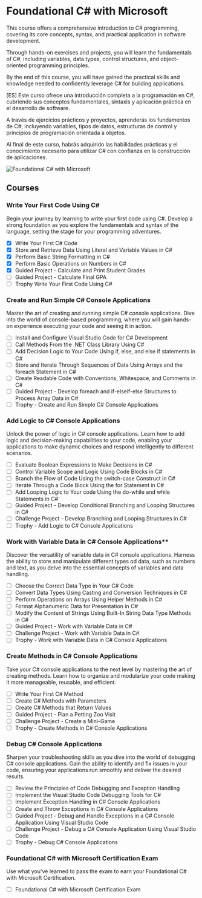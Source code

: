 # Foundational C# with Microsoft

This course offers a comprehensive introduction to C# programming, covering its
core concepts, syntax, and practical application in software development.

Through hands-on exercises and projects, you will learn the fundamentals of C#,
including variables, data types, control structures, and object-oriented
programming principles.

By the end of this course, you will have gained the practical skills and
knowledge needed to confidently leverage C# for building applications.

[ES] Este curso ofrece una introducción completa a la programación en C#,
cubriendo sus conceptos fundamentales, sintaxis y aplicación práctica en el
desarrollo de software.

A través de ejercicios prácticos y proyectos, aprenderás los fundamentos de C#,
incluyendo variables, tipos de datos, estructuras de control y principios de
programación orientada a objetos.

Al final de este curso, habrás  adquirido las habilidades prácticas y el
conocimiento necesario para utilizar C# con confianza en la construcción de
aplicaciones.

![Foundational C# with Microsoft](https://imgur.com/SkXYbON.png)

## Courses

### Write Your First Code Using C\#

Begin your journey by learning to write your first code using C#. Develop a
strong foundation as you explore the fundamentals and syntax of the language,
setting the stage for your programming adventures.

- [X] Write Your First C# Code
- [X] Store and Retrieve Data Using Literal and Variable Values in C#
- [X] Perform Basic String Formatting in C#
- [X] Perform Basic Operations on Numbers in C#
- [X] Guided Project - Calculate and Print Student Grades
- [ ] Guided Project - Calculate Final GPA
- [ ] Trophy Write Your First Code Using C#

### Create and Run Simple C# Console Applications

Master the art of creating and running simple C# console applications. Dive into
the world of console-based programming, where you will gain hands-on experience
executing your code and seeing it in action.

- [ ] Install and Configure Visual Studio Code for C# Development
- [ ] Call Methods From the .NET Class Library Using C#
- [ ] Add Decision Logic to Your Code Using if, else, and else if statements
  in C#
- [ ] Store and Iterate Through Sequences of Data Using Arrays and the foreach
  Statement in C#
- [ ] Create Readable Code with Conventions, Whitespace, and Comments in C#
- [ ] Guided Project - Develop foreach and if-elseif-else Structures to
  Process Array Data in C#
- [ ] Trophy - Create and Run Simple C# Console Applications

### Add Logic to C# Console Applications

Unlock the power of logic in C# console applications. Learn how to add logic and
decision-making capabilities to your code, enabling your applications to make
dynamic choices and respond intelligently to different scenarios.

- [ ] Evaluate Boolean Expressions to Make Decisions in C#
- [ ] Control Variable Scope and Logic Using Code Blocks in C#
- [ ] Branch the Flow of Code Using the switch-case Construct in C#
- [ ] Iterate Through a Code Block Using the for Statement in C#
- [ ] Add Looping Logic to Your code Using the do-while and while Statements
  in C#
- [ ] Guided Project - Develop Conditional Branching and Looping Structures in
  C#
- [ ] Challenge Project - Develop Branching and Looping Structures in C#
- [ ] Trophy - Add Logic to C# Console Applications

### Work with Variable Data in C# Console Applications**

Discover the versatility of variable data in C# console applications. Harness
the ability to store and manipulate different types od data, such as numbers and
text, as you delve into the essential concepts of variables and data handling.

- [ ] Choose the Correct Data Type in Your C# Code
- [ ] Convert Data Types Using Casting and Conversion Techniques in C#
- [ ] Perform Operations on Arrays Using Helper Methods in C#
- [ ] Format Alphanumeric Data for Presentation in C#
- [ ] Modify the Content of Strings Using Built-In String Data Type Methods in
  C#
- [ ] Guided Project - Work with Variable Data in C#
- [ ] Challenge Project - Work with Variable Data in C#
- [ ] Trophy - Work with Variable Data in C# Console Applications

### Create Methods in C# Console Applications

Take your C# console applications to the next level by mastering the art of
creating methods. Learn how to organize and modularize your code making it more
manageable, reusable, and efficient.

- [ ] Write Your First C# Method
- [ ] Create C# Methods with Parameters
- [ ] Create C# Methods that Return Values
- [ ] Guided Project - Plan a Petting Zoo Visit
- [ ] Challenge Project - Create a Mini-Game
- [ ] Trophy - Create Methods in C# Console Applications

### Debug C# Console Applications

Sharpen your troubleshooting skills as you dive into the world of debugging C#
console applications. Gain the ability to identify and fix issues in your code,
ensuring your applications run smoothly and deliver the desired results.

- [ ] Review the Principles of Code Debugging and Exception Handling
- [ ] Implement the Visual Studio Code Debugging Tools for C#
- [ ] Implement Exception Handling in C# Console Applications
- [ ] Create and Throw Exceptions in C# Console Applications
- [ ] Guided Project - Debug and Handle Exceptions in a C# Console Application
  Using Visual Studio Code
- [ ] Challenge Project - Debug a C# Console Application Using Visual Studio
  Code
- [ ] Trophy - Debug C# Console Applications

### Foundational C# with Microsoft Certification Exam

Use what you've learned to pass the exam to earn your Foundational C# with Microsoft Certification.

- [ ] Foundational C# with Microsoft Certification Exam
